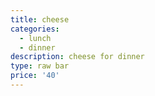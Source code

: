 ```yaml
---
title: cheese
categories:
  - lunch
  - dinner
description: cheese for dinner
type: raw bar
price: '40'
---
```



